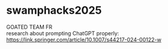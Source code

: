 # swamphacks2025
GOATED TEAM FR <br>
research about prompting ChatGPT properly: https://link.springer.com/article/10.1007/s44217-024-00122-w 

